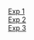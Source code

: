 [Exp 1](https://github.com/Severinzz/DAT250/tree/master/exp1)  
[Exp 2](https://github.com/Severinzz/DAT250/tree/exp2)  
[Exp 3](https://github.com/Severinzz/DAT250/tree/exp3)

